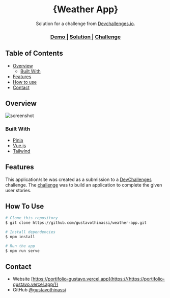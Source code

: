 <!-- Please update value in the {}  -->

<h1 align="center">{Weather App}</h1>

<div align="center">
   Solution for a challenge from  <a href="http://devchallenges.io" target="_blank">Devchallenges.io</a>.
</div>

<div align="center">
  <h3>
    <a href="https://{your-demo-link.your-domain}">
      Demo
    </a>
    <span> | </span>
    <a href="https://weather-app-devchallenges-beta.vercel.app/">
      Solution
    </a>
    <span> | </span>
    <a href="https://devchallenges.io/challenges/mM1UIenRhK808W8qmLWv">
      Challenge
    </a>
  </h3>
</div>

<!-- TABLE OF CONTENTS -->

## Table of Contents

- [Overview](#overview)
  - [Built With](#built-with)
- [Features](#features)
- [How to use](#how-to-use)
- [Contact](#contact)

<!-- OVERVIEW -->

## Overview

![screenshot](https://github.com/gustavothinassi/weather-app/assets/49456670/c5f5a6ac-1506-4cfc-babf-5e4018533767)

### Built With

<!-- This section should list any major frameworks that you built your project using. Here are a few examples.-->

- [Pinia](https://pinia.vuejs.org/)
- [Vue.js](https://vuejs.org/)
- [Tailwind](https://tailwindcss.com/)

## Features

<!-- List the features of your application or follow the template. Don't share the figma file here :) -->

This application/site was created as a submission to a [DevChallenges](https://devchallenges.io/challenges) challenge. The [challenge](https://devchallenges.io/challenges/mM1UIenRhK808W8qmLWv) was to build an application to complete the given user stories.

## How To Use

```bash
# Clone this repository
$ git clone https://github.com/gustavothinassi/weather-app.git

# Install dependencies
$ npm install

# Run the app
$ npm run serve 
```

## Contact

- Website [https://portifolio-gustavo.vercel.app](https://{https://portifolio-gustavo.vercel.app/})
- GitHub [@gustavothinassi](https://{github.com/gustavothinassi})
